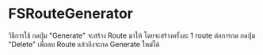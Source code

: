 # FSRouteGenerator

วิธีการใช้
กดปุ่ม "Generate" จะสร้าง Route มาให้ โดยจะสร้างครั้งละ 1 route ต่อการกด
กดปุ่ม "Delete" เพื่อลบ Route แล้วถึงจะกด Generate ใหม่ได้
